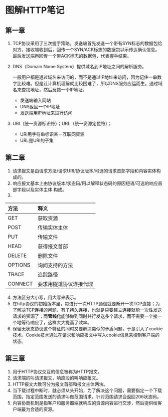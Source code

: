 # 图解HTTP笔记
## 第一章
1. TCP协议采用了三次握手策略。发送端首先发送一个带有SYN标志的数据包给对方，接收端收到后，回传一个SYN/ACK标志的数据包以示传达确认信息。最后发送端再回传一个带ACK标志的数据包，代表握手结束。
2. DNS（Domain Name System）提供域名到IP地址之间的解析服务。

    一般用户都是通过域名来访问的，而不是通过IP地址来访问，因为记住一串数字比较难。但是让计算机理解就比较困难了，所以DNS服务应运而生。通过域名来查找地址，然后反馈一个IP地址。

    * 发送端输入网站
    * DNS返回一个IP地址
    * 发送端用IP地址来进行访问
3. URI（统一资源标识符）；URL（统一资源定位符）；
    * URI用字符串标识某一互联网资源
    * URL是URI的子集
## 第二章
1. 请求报文是由请求方法/请求URI/协议版本/可选的请求首部字段和内容实体构成的。
2. 响应报文基本上由协议版本/状态码/用以解释状态码的原因短语/可选的响应首部字段以及实体主体 构成。
3. 
|方法|释义|
|:-|:-|
|GET|获取资源|
|POST|传输实体主体|
|PUT|传输文件|
|HEAD|获得报文首部|
|DELETE|删除文件|
|OPTIONS|询问支持的方法|
|TRACE|追踪路径|
|CONNECT|要求用隧道协议连接代理|
4. 方法区分大小写，用大写来表示。
5. 在http协议的初始版本里，每进行一次HTTP通信就要断开一次TCP连接；为了解决TCP连接的问题，有了持久连接，也就是只要建立连接就能一次性发送请求的资源了；而**管线化**能够做到同时并行发送多个请求，而不需要一个接一个地等待响应了，这样大大提高了效率。
6. 保留无状态协议这个特征的同时又要解决类似的矛盾问题，于是引入了cookie技术。Cookie技术通过在请求和响应报文中写入cookie信息来控制客户端的状态。
## 第三章
1. 用于HTTP协议交互的信息被称为HTTP报文。
2. 请求端的叫请求报文，响应段的叫响应报文。
3. HTTP报文大致可分为报文首部和报文主体两块。
4. 当下载过程中断时，就必须从头开始，为了解决这个问题，需要指定一个下载范围，指定范围发送的请求叫做范围请求。针对范围请求会返回206状态码。
5. 内容协商机制是指客户和服务器端就响应的资源内容进行交涉，然后提供给客户端最为合适的资源。